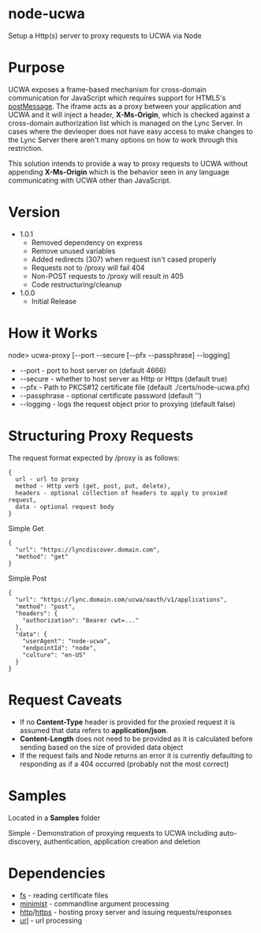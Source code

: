 # node-ucwa
Setup a Http(s) server to proxy requests to UCWA via Node

# Purpose
UCWA exposes a frame-based mechanism for cross-domain communication for JavaScript which requires support for HTML5's [postMessage](https://developer.mozilla.org/en-US/docs/Web/API/Window/postMessage).  The iframe acts as a proxy between your application and UCWA and it will inject a header, **X-Ms-Origin**, which is checked against a cross-domain authorization list which is managed on the Lync Server.  In cases where the devleoper does not have easy access to make changes to the Lync Server there aren't many options on how to work through this restriction.

This solution intends to provide a way to proxy requests to UCWA without appending **X-Ms-Origin** which is the behavior seen in any language communicating with UCWA other than JavaScript.

# Version
- 1.0.1
  * Removed dependency on express
  * Remove unused variables
  * Added redirects (307) when request isn't cased properly
  * Requests not to /proxy will fail 404
  * Non-POST requests to /proxy will result in 405
  * Code restructuring/cleanup
- 1.0.0
  * Initial Release

# How it Works
node> ucwa-proxy [--port --secure [--pfx --passphrase] --logging]

- --port - port to host server on (default 4666)
- --secure - whether to host server as Http or Https (default true)
- --pfx - Path to PKCS#12 certificate file (default ./certs/node-ucwa.pfx)
- --passphrase - optional certificate password (default '')
- --logging - logs the request object prior to proxying (default false)

# Structuring Proxy Requests
The request format expected by /proxy is as follows:
```
{
  url - url to proxy
  method - Http verb (get, post, put, delete),
  headers - optional collection of headers to apply to proxied request,
  data - optional request body
}
```

Simple Get
```
{
  "url": "https://lyncdiscover.domain.com",
  "method": "get"
}
```

Simple Post
```
{
  "url": "https://lync.domain.com/ucwa/oauth/v1/applications",
  "method": "post",
  "headers": {
    "authorization": "Bearer cwt=..."
  },
  "data": {
    "userAgent": "node-ucwa",
    "endpointId": "node",
    "culture": "en-US"
  }
}
```

# Request Caveats
- If no **Content-Type** header is provided for the proxied request it is assumed that data refers to **application/json**.
- **Content-Length** does not need to be provided as it is calculated before sending based on the size of provided data object
- If the request fails and Node returns an error it is currently defaulting to responding as if a 404 occurred (probably not the most correct)

# Samples
Located in a **Samples** folder

Simple - Demonstration of proxying requests to UCWA including auto-discovery, authentication, application creation and deletion

# Dependencies
- [fs](https://nodejs.org/api/fs.html) - reading certificate files
- [minimist](https://www.npmjs.com/package/minimist) - commandline argument processing
- [http](https://nodejs.org/api/http.html)/[https](https://nodejs.org/api/https.html) - hosting proxy server and issuing requests/responses
- [url](https://nodejs.org/api/url.html) - url processing
